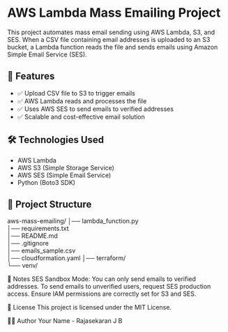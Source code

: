 # AWS Lambda Mass Emailing Project

This project automates mass email sending using AWS Lambda, S3, and SES. When a CSV file containing email addresses is uploaded to an S3 bucket, a Lambda function reads the file and sends emails using Amazon Simple Email Service (SES).

## 🚀 Features
- ✅ Upload CSV file to S3 to trigger emails
- ✅ AWS Lambda reads and processes the file
- ✅ Uses AWS SES to send emails to verified addresses
- ✅ Scalable and cost-effective email solution

## 🛠️ Technologies Used
- AWS Lambda
- AWS S3 (Simple Storage Service)
- AWS SES (Simple Email Service)
- Python (Boto3 SDK)

## 📂 Project Structure
aws-mass-emailing/
│── lambda_function.py  
│── requirements.txt    
│── README.md           
│── .gitignore          
│── emails_sample.csv  
│── cloudformation.yaml 
│── terraform/          
└── venv/     

📧 Notes
SES Sandbox Mode: You can only send emails to verified addresses.
To send emails to unverified users, request SES production access.
Ensure IAM permissions are correctly set for S3 and SES.

📝 License
This project is licensed under the MIT License.

👨‍💻 Author
Your Name - Rajasekaran J B         
